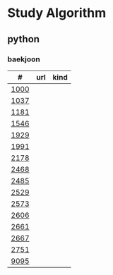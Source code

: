 # Study Algorithm

## python

### baekjoon

| #                                 | url | kind |
| --------------------------------- | --- | ---- |
| [1000](./Python/baekjoon/1000.py) |     |      |
| [1037](./Python/baekjoon/1037.py) |     |      |
| [1181](./Python/baekjoon/1181.py) |     |      |
| [1546](./Python/baekjoon/1546.py) |     |      |
| [1929](./Python/baekjoon/1929.py) |     |      |
| [1991](./Python/baekjoon/1991.py) |     |      |
| [2178](./Python/baekjoon/2178.py) |     |      |
| [2468](./Python/baekjoon/2468.py) |     |      |
| [2485](./Python/baekjoon/2485.py) |     |      |
| [2529](./Python/baekjoon/2529.py) |     |      |
| [2573](./Python/baekjoon/2573.py) |     |      |
| [2606](./Python/baekjoon/2606.py) |     |      |
| [2661](./Python/baekjoon/2661.py) |     |      |
| [2667](./Python/baekjoon/2667.py) |     |      |
| [2751](./Python/baekjoon/2751.py) |     |      |
| [9095](./Python/baekjoon/9095.py) |     |      |

